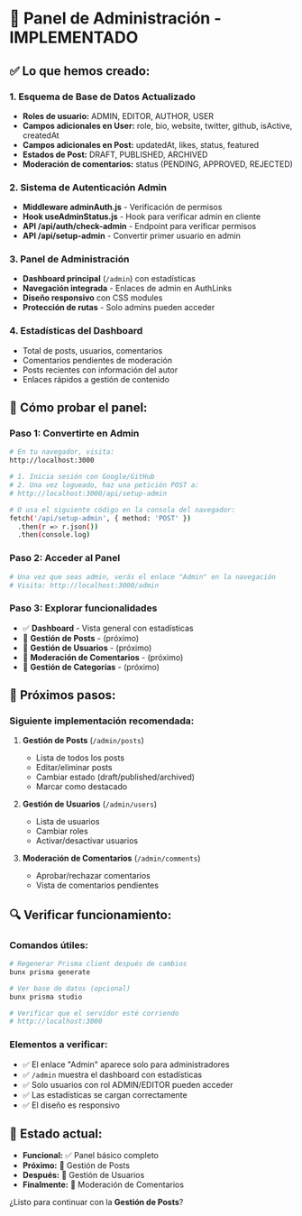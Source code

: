 # 🔧 Panel de Administración - IMPLEMENTADO

## ✅ **Lo que hemos creado:**

### **1. Esquema de Base de Datos Actualizado**
- **Roles de usuario:** ADMIN, EDITOR, AUTHOR, USER
- **Campos adicionales en User:** role, bio, website, twitter, github, isActive, createdAt
- **Campos adicionales en Post:** updatedAt, likes, status, featured
- **Estados de Post:** DRAFT, PUBLISHED, ARCHIVED
- **Moderación de comentarios:** status (PENDING, APPROVED, REJECTED)

### **2. Sistema de Autenticación Admin**
- **Middleware adminAuth.js** - Verificación de permisos
- **Hook useAdminStatus.js** - Hook para verificar admin en cliente
- **API /api/auth/check-admin** - Endpoint para verificar permisos
- **API /api/setup-admin** - Convertir primer usuario en admin

### **3. Panel de Administración**
- **Dashboard principal** (`/admin`) con estadísticas
- **Navegación integrada** - Enlaces de admin en AuthLinks
- **Diseño responsivo** con CSS modules
- **Protección de rutas** - Solo admins pueden acceder

### **4. Estadísticas del Dashboard**
- Total de posts, usuarios, comentarios
- Comentarios pendientes de moderación
- Posts recientes con información del autor
- Enlaces rápidos a gestión de contenido

## 🚀 **Cómo probar el panel:**

### **Paso 1: Convertirte en Admin**
```bash
# En tu navegador, visita:
http://localhost:3000

# 1. Inicia sesión con Google/GitHub
# 2. Una vez logueado, haz una petición POST a:
# http://localhost:3000/api/setup-admin

# O usa el siguiente código en la consola del navegador:
fetch('/api/setup-admin', { method: 'POST' })
  .then(r => r.json())
  .then(console.log)
```

### **Paso 2: Acceder al Panel**
```bash
# Una vez que seas admin, verás el enlace "Admin" en la navegación
# Visita: http://localhost:3000/admin
```

### **Paso 3: Explorar funcionalidades**
- ✅ **Dashboard** - Vista general con estadísticas
- 🚧 **Gestión de Posts** - (próximo)
- 🚧 **Gestión de Usuarios** - (próximo) 
- 🚧 **Moderación de Comentarios** - (próximo)
- 🚧 **Gestión de Categorías** - (próximo)

## 📝 **Próximos pasos:**

### **Siguiente implementación recomendada:**
1. **Gestión de Posts** (`/admin/posts`)
   - Lista de todos los posts
   - Editar/eliminar posts
   - Cambiar estado (draft/published/archived)
   - Marcar como destacado

2. **Gestión de Usuarios** (`/admin/users`)
   - Lista de usuarios
   - Cambiar roles
   - Activar/desactivar usuarios

3. **Moderación de Comentarios** (`/admin/comments`)
   - Aprobar/rechazar comentarios
   - Vista de comentarios pendientes

## 🔍 **Verificar funcionamiento:**

### **Comandos útiles:**
```bash
# Regenerar Prisma client después de cambios
bunx prisma generate

# Ver base de datos (opcional)
bunx prisma studio

# Verificar que el servidor esté corriendo
# http://localhost:3000
```

### **Elementos a verificar:**
- ✅ El enlace "Admin" aparece solo para administradores
- ✅ `/admin` muestra el dashboard con estadísticas
- ✅ Solo usuarios con rol ADMIN/EDITOR pueden acceder
- ✅ Las estadísticas se cargan correctamente
- ✅ El diseño es responsivo

## 🎯 **Estado actual:**
- **Funcional:** ✅ Panel básico completo
- **Próximo:** 🚧 Gestión de Posts
- **Después:** 🚧 Gestión de Usuarios  
- **Finalmente:** 🚧 Moderación de Comentarios

¿Listo para continuar con la **Gestión de Posts**?
